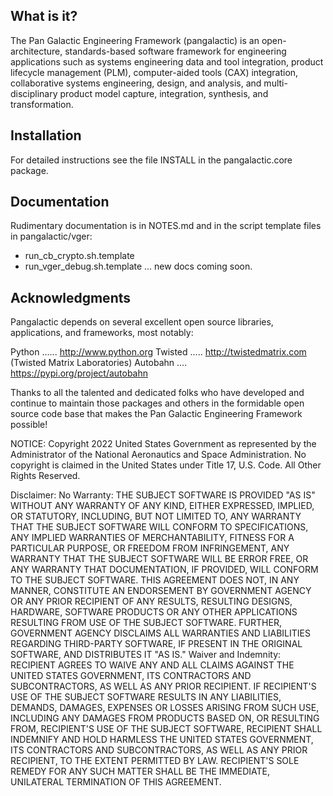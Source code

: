 What is it?
-----------
The Pan Galactic Engineering Framework (pangalactic) is an open-architecture,
standards-based software framework for engineering applications such as systems
engineering data and tool integration, product lifecycle management (PLM),
computer-aided tools (CAX) integration, collaborative systems engineering,
design, and analysis, and multi-disciplinary product model capture,
integration, synthesis, and transformation.

Installation
------------
For detailed instructions see the file INSTALL in the pangalactic.core package.

Documentation
-------------
Rudimentary documentation is in NOTES.md and in the script template files
in pangalactic/vger:
  - run_cb_crypto.sh.template
  - run_vger_debug.sh.template
... new docs coming soon.

Acknowledgments
---------------
Pangalactic depends on several excellent open source libraries,
applications, and frameworks, most notably:

Python ...... http://www.python.org
Twisted ..... http://twistedmatrix.com (Twisted Matrix Laboratories)
Autobahn .... https://pypi.org/project/autobahn

Thanks to all the talented and dedicated folks who have developed and
continue to maintain those packages and others in the formidable open
source code base that makes the Pan Galactic Engineering Framework
possible!

NOTICE:
Copyright 2022 United States Government as represented by the Administrator
of the National Aeronautics and Space Administration.  No copyright is
claimed in the United States under Title 17, U.S. Code.  All Other Rights
Reserved.

Disclaimer:
No Warranty: THE SUBJECT SOFTWARE IS PROVIDED "AS IS" WITHOUT ANY WARRANTY OF
ANY KIND, EITHER EXPRESSED, IMPLIED, OR STATUTORY, INCLUDING, BUT NOT LIMITED
TO, ANY WARRANTY THAT THE SUBJECT SOFTWARE WILL CONFORM TO SPECIFICATIONS,
ANY IMPLIED WARRANTIES OF MERCHANTABILITY, FITNESS FOR A PARTICULAR PURPOSE,
OR FREEDOM FROM INFRINGEMENT, ANY WARRANTY THAT THE SUBJECT SOFTWARE WILL BE
ERROR FREE, OR ANY WARRANTY THAT DOCUMENTATION, IF PROVIDED, WILL CONFORM TO
THE SUBJECT SOFTWARE. THIS AGREEMENT DOES NOT, IN ANY MANNER, CONSTITUTE AN
ENDORSEMENT BY GOVERNMENT AGENCY OR ANY PRIOR RECIPIENT OF ANY RESULTS,
RESULTING DESIGNS, HARDWARE, SOFTWARE PRODUCTS OR ANY OTHER APPLICATIONS
RESULTING FROM USE OF THE SUBJECT SOFTWARE.  FURTHER, GOVERNMENT AGENCY
DISCLAIMS ALL WARRANTIES AND LIABILITIES REGARDING THIRD-PARTY SOFTWARE, IF
PRESENT IN THE ORIGINAL SOFTWARE, AND DISTRIBUTES IT "AS IS."
Waiver and Indemnity: RECIPIENT AGREES TO WAIVE ANY AND ALL CLAIMS AGAINST
THE UNITED STATES GOVERNMENT, ITS CONTRACTORS AND SUBCONTRACTORS, AS WELL AS
ANY PRIOR RECIPIENT.  IF RECIPIENT'S USE OF THE SUBJECT SOFTWARE RESULTS IN
ANY LIABILITIES, DEMANDS, DAMAGES, EXPENSES OR LOSSES ARISING FROM SUCH USE,
INCLUDING ANY DAMAGES FROM PRODUCTS BASED ON, OR RESULTING FROM, RECIPIENT'S
USE OF THE SUBJECT SOFTWARE, RECIPIENT SHALL INDEMNIFY AND HOLD HARMLESS THE
UNITED STATES GOVERNMENT, ITS CONTRACTORS AND SUBCONTRACTORS, AS WELL AS ANY
PRIOR RECIPIENT, TO THE EXTENT PERMITTED BY LAW.  RECIPIENT'S SOLE REMEDY FOR
ANY SUCH MATTER SHALL BE THE IMMEDIATE, UNILATERAL TERMINATION OF THIS
AGREEMENT.
